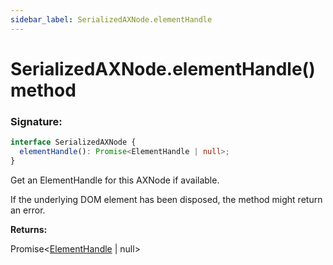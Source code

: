 ```yaml
---
sidebar_label: SerializedAXNode.elementHandle
---
```


# SerializedAXNode.elementHandle() method

### Signature:

```typescript
interface SerializedAXNode {
  elementHandle(): Promise<ElementHandle | null>;
}
```

Get an ElementHandle for this AXNode if available.

If the underlying DOM element has been disposed, the method might return an error.

**Returns:**

Promise&lt;[ElementHandle](./puppeteer.elementhandle.md) \| null&gt;
